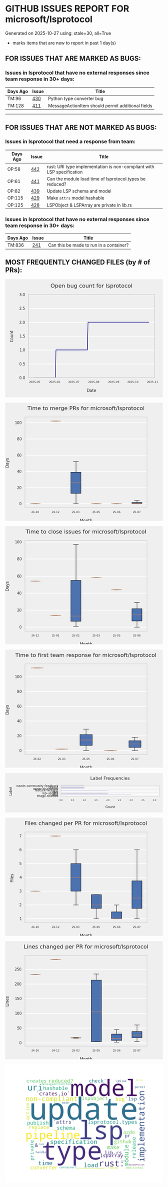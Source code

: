 
# GITHUB ISSUES REPORT FOR microsoft/lsprotocol


Generated on 2025-10-27 using: stale=30, all=True


* marks items that are new to report in past 1 day(s)


## FOR ISSUES THAT ARE MARKED AS BUGS:


### Issues in lsprotocol that have no external responses since team response in 30+ days:

| Days Ago | Issue | Title |
| --- | --- | --- |
 |  TM:96  |[430](https://github.com/microsoft/lsprotocol/issues/430 "Python type converter bug") | Python type converter bug |
 |  TM:128  |[411](https://github.com/microsoft/lsprotocol/issues/411 "MessageActionItem should permit additional fields") | MessageActionItem should permit additional fields |

---

## FOR ISSUES THAT ARE NOT MARKED AS BUGS:


### Issues in lsprotocol that need a response from team:

| Days Ago | Issue | Title |
| --- | --- | --- |
 |  OP:58  |[442](https://github.com/microsoft/lsprotocol/issues/442 "rust: URI type implementation is non-compliant with LSP specification") | rust: URI type implementation is non-compliant with LSP specification |
 |  OP:61  |[441](https://github.com/microsoft/lsprotocol/issues/441 "Can the module load time of lsprotocol.types be reduced?") | Can the module load time of lsprotocol.types be reduced? |
 |  OP:82  |[439](https://github.com/microsoft/lsprotocol/issues/439 "Update LSP schema and model") | Update LSP schema and model |
 |  OP:115  |[429](https://github.com/microsoft/lsprotocol/issues/429 "Make `attrs` model hashable") | Make `attrs` model hashable |
 |  OP:125  |[428](https://github.com/microsoft/lsprotocol/issues/428 "LSPObject & LSPArray are private in lib.rs") | LSPObject & LSPArray are private in lib.rs |

### Issues in lsprotocol that have no external responses since team response in 30+ days:

| Days Ago | Issue | Title |
| --- | --- | --- |
 |  TM:836  |[241](https://github.com/microsoft/lsprotocol/issues/241 "Can this be made to run in a container?") | Can this be made to run in a container? |





## MOST FREQUENTLY CHANGED FILES (by # of PRs):



![](bugcount.png)

![](time_to_merge_prs.png)

![](time_to_close_issues.png)

![](time_to_first_response.png)

![](label_frequencies.png)

![](files_changed_per_pr.png)

![](lines_changed_per_pr.png)

![](termcloud.png)